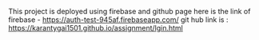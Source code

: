This project is deployed using firebase and github page  here is the link of firebase - https://auth-test-945af.firebaseapp.com/
git hub link is : https://karantygai1501.github.io/assignment/lgin.html

